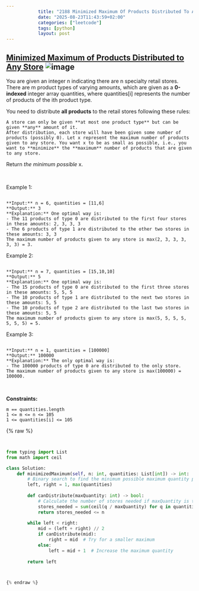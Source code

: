 ```yaml
---
            title: "2188 Minimized Maximum Of Products Distributed To Any Store"
            date: "2025-08-23T11:43:59+02:00"
            categories: ["leetcode"]
            tags: [python]
            layout: post
---
```

            
## [Minimized Maximum of Products Distributed to Any Store](https://leetcode.com/problems/minimized-maximum-of-products-distributed-to-any-store) ![image](https://img.shields.io/badge/Difficulty-Medium-orange)

You are given an integer n indicating there are n specialty retail stores. There are m product types of varying amounts, which are given as a **0-indexed** integer array quantities, where quantities[i] represents the number of products of the ith product type.

You need to distribute **all products** to the retail stores following these rules:

	A store can only be given **at most one product type** but can be given **any** amount of it.
	After distribution, each store will have been given some number of products (possibly 0). Let x represent the maximum number of products given to any store. You want x to be as small as possible, i.e., you want to **minimize** the **maximum** number of products that are given to any store.

Return *the minimum possible* x.

 

Example 1:

```

**Input:** n = 6, quantities = [11,6]
**Output:** 3
**Explanation:** One optimal way is:
- The 11 products of type 0 are distributed to the first four stores in these amounts: 2, 3, 3, 3
- The 6 products of type 1 are distributed to the other two stores in these amounts: 3, 3
The maximum number of products given to any store is max(2, 3, 3, 3, 3, 3) = 3.

```

Example 2:

```

**Input:** n = 7, quantities = [15,10,10]
**Output:** 5
**Explanation:** One optimal way is:
- The 15 products of type 0 are distributed to the first three stores in these amounts: 5, 5, 5
- The 10 products of type 1 are distributed to the next two stores in these amounts: 5, 5
- The 10 products of type 2 are distributed to the last two stores in these amounts: 5, 5
The maximum number of products given to any store is max(5, 5, 5, 5, 5, 5, 5) = 5.

```

Example 3:

```

**Input:** n = 1, quantities = [100000]
**Output:** 100000
**Explanation:** The only optimal way is:
- The 100000 products of type 0 are distributed to the only store.
The maximum number of products given to any store is max(100000) = 100000.

```

 

**Constraints:**

	m == quantities.length
	1 <= m <= n <= 105
	1 <= quantities[i] <= 105

{% raw %}


```python


from typing import List
from math import ceil

class Solution:
    def minimizedMaximum(self, n: int, quantities: List[int]) -> int:
        # Binary search to find the minimum possible maximum quantity per store
        left, right = 1, max(quantities)
        
        def canDistribute(maxQuantity: int) -> bool:
            # Calculate the number of stores needed if maxQuantity is the maximum each store can have
            stores_needed = sum(ceil(q / maxQuantity) for q in quantities)
            return stores_needed <= n
        
        while left < right:
            mid = (left + right) // 2
            if canDistribute(mid):
                right = mid  # Try for a smaller maximum
            else:
                left = mid + 1  # Increase the maximum quantity
        
        return left



{% endraw %}
```
